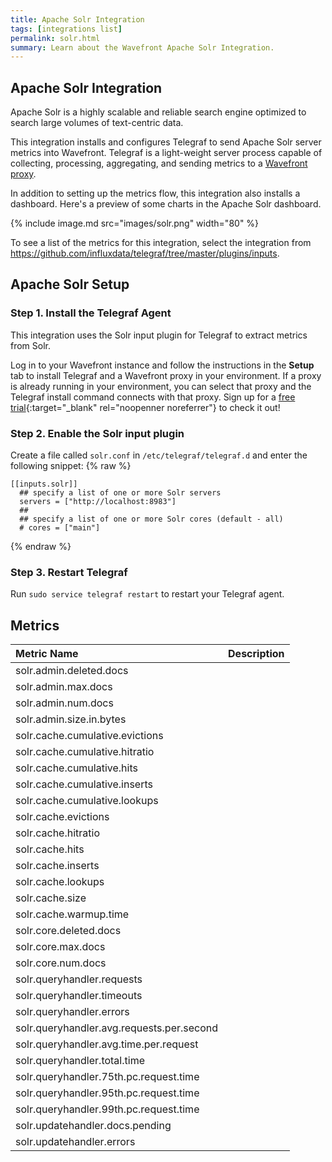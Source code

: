 ```yaml
---
title: Apache Solr Integration
tags: [integrations list]
permalink: solr.html
summary: Learn about the Wavefront Apache Solr Integration.
---
```

## Apache Solr Integration

Apache Solr is a highly scalable and reliable search engine optimized to search large volumes of text-centric data.

This integration installs and configures Telegraf to send Apache Solr server metrics into Wavefront. Telegraf is a light-weight server process capable of collecting, processing, aggregating, and sending metrics to a [Wavefront proxy](https://docs.wavefront.com/proxies.html).

In addition to setting up the metrics flow, this integration also installs a dashboard. Here's a preview of some charts in the Apache Solr dashboard.

{% include image.md src="images/solr.png" width="80" %}


To see a list of the metrics for this integration, select the integration from <https://github.com/influxdata/telegraf/tree/master/plugins/inputs>.
## Apache Solr Setup



### Step 1. Install the Telegraf Agent

This integration uses the Solr input plugin for Telegraf to extract metrics from Solr.

Log in to your Wavefront instance and follow the instructions in the **Setup** tab to install Telegraf and a Wavefront proxy in your environment. If a proxy is already running in your environment, you can select that proxy and the Telegraf install command connects with that proxy. Sign up for a [free trial](https://tanzu.vmware.com/observability-trial){:target="_blank" rel="noopenner noreferrer"} to check it out!

### Step 2. Enable the Solr input plugin

Create a file called `solr.conf` in `/etc/telegraf/telegraf.d` and enter the following snippet:
{% raw %}
   ```
   [[inputs.solr]]
     ## specify a list of one or more Solr servers
     servers = ["http://localhost:8983"]
     ##
     ## specify a list of one or more Solr cores (default - all)
     # cores = ["main"]

   ```
{% endraw %}
### Step 3. Restart Telegraf

Run `sudo service telegraf restart` to restart your Telegraf agent.






## Metrics
  

|Metric Name|Description|
| :--- | :--- |
|solr.admin.deleted.docs||
|solr.admin.max.docs||
|solr.admin.num.docs||
|solr.admin.size.in.bytes||
|solr.cache.cumulative.evictions||
|solr.cache.cumulative.hitratio||
|solr.cache.cumulative.hits||
|solr.cache.cumulative.inserts||
|solr.cache.cumulative.lookups||
|solr.cache.evictions||
|solr.cache.hitratio||
|solr.cache.hits||
|solr.cache.inserts||
|solr.cache.lookups||
|solr.cache.size||
|solr.cache.warmup.time||
|solr.core.deleted.docs||
|solr.core.max.docs||
|solr.core.num.docs||
|solr.queryhandler.requests||
|solr.queryhandler.timeouts||
|solr.queryhandler.errors||
|solr.queryhandler.avg.requests.per.second||
|solr.queryhandler.avg.time.per.request||
|solr.queryhandler.total.time||
|solr.queryhandler.75th.pc.request.time||
|solr.queryhandler.95th.pc.request.time||
|solr.queryhandler.99th.pc.request.time||
|solr.updatehandler.docs.pending||
|solr.updatehandler.errors||
